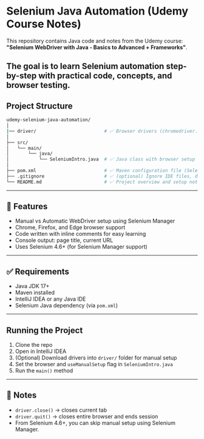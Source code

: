 # Selenium Java Automation (Udemy Course Notes)

This repository contains Java code and notes from the Udemy course:  
**"Selenium WebDriver with Java - Basics to Advanced + Frameworks"**.

The goal is to learn Selenium automation step-by-step with practical code, concepts, and browser testing.
---
## Project Structure
```bash
udemy-selenium-java-automation/
│
|── driver/                         # ✅ Browser drivers (chromedriver.exe, msedgedriver.exe, etc.)
│
├── src/
│   └── main/
│       └── java/
│           └── SeleniumIntro.java  # ✅ Java class with browser setup
│
├── pom.xml                         # ✅ Maven configuration file (Selenium dependencies)
├── .gitignore                      # ✅ (optional) Ignore IDE files, driver binaries, etc.
└── README.md                       # ✅ Project overview and setup notes
```
---
## 🚀 Features
- Manual vs Automatic WebDriver setup using Selenium Manager
- Chrome, Firefox, and Edge browser support
- Code written with inline comments for easy learning
- Console output: page title, current URL
- Uses Selenium 4.6+ (for Selenium Manager support)
---

## ✅ Requirements

- Java JDK 17+
- Maven installed
- IntelliJ IDEA or any Java IDE
- Selenium Java dependency (via `pom.xml`)
---

## Running the Project
1. Clone the repo
2. Open in IntelliJ IDEA
3. (Optional) Download drivers into `driver/` folder for manual setup
4. Set the browser and `useManualSetup` flag in `SeleniumIntro.java`
5. Run the `main()` method
---

## 🧠 Notes

- `driver.close()` → closes current tab  
- `driver.quit()` → closes entire browser and ends session  
- From Selenium 4.6+, you can skip manual setup using Selenium Manager.
